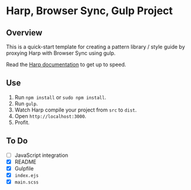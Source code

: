 # Harp, Browser Sync, Gulp Project

## Overview

This is a quick-start template for creating a pattern library / style guide by proxying Harp with Browser Sync using gulp.

Read the [Harp documentation](http://harpjs.com/docs/) to get up to speed.

## Use

1. Run `npm install` or `sudo npm install`.
2. Run `gulp`.
3. Watch Harp compile your project from `src` to `dist`.
4. Open `http://localhost:3000`.
5. Profit.

## To Do

- [ ] JavaScript integration
- [x] README
- [x] Gulpfile
- [x] `index.ejs`
- [x] `main.scss`
